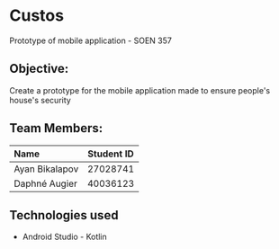 # Custos
Prototype of mobile application - SOEN 357

## Objective:
Create a prototype for the mobile application made to ensure people's house's security

## Team Members:

| Name                    |Student ID|
|:------------------------|:--------:|
| Ayan Bikalapov    | 27028741 |
| Daphné Augier     | 40036123 |

## Technologies used
* Android Studio - Kotlin


